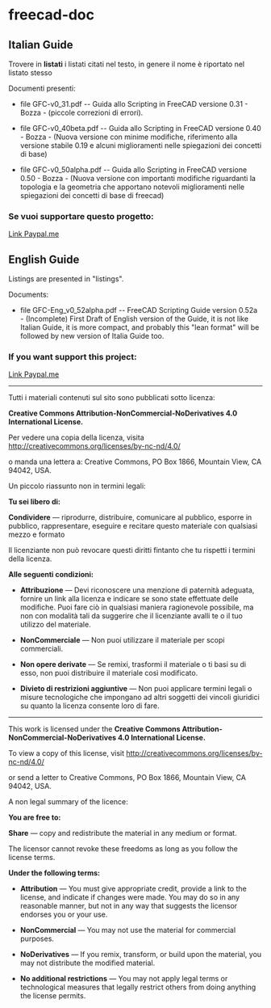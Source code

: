 # freecad-doc

## Italian Guide

Trovere in **listati** i listati citati nel testo, in genere il nome è riportato nel listato stesso


Documenti presenti:

- file GFC-v0_31.pdf -- Guida allo Scripting in FreeCAD versione 0.31 - Bozza - (piccole correzioni di errori).

- file GFC-v0_40beta.pdf -- Guida allo Scripting in FreeCAD versione 0.40 - Bozza - (Nuova versione con minime modifiche, riferimento alla versione stabile 0.19 e alcuni miglioramenti nelle spiegazioni dei concetti di base)

- file GFC-v0_50alpha.pdf -- Guida allo Scripting in FreeCAD versione 0.50 - Bozza - (Nuova versione con importanti modifiche riguardanti la topologia e la geometria che apportano notevoli miglioramenti nelle spiegazioni dei concetti di base di freecad)  



### Se vuoi supportare questo progetto:

[Link Paypal.me](https://paypal.me/FCSguidait?locale.x=it_IT)


## English Guide

Listings are presented in "listings".


Documents:

- file GFC-Eng_v0_52alpha.pdf -- FreeCAD Scripting Guide version 0.52a - (Incomplete) First Draft of English version of the Guide, it is not like Italian Guide, it is more compact, and probably this "lean format" will be followed by new version of Italia Guide too.


### If you want support this project:

[Link Paypal.me](https://paypal.me/FCSguidait?locale.x=it_IT)



***

Tutti i materiali contenuti sul sito sono pubblicati sotto licenza:

**Creative Commons Attribution-NonCommercial-NoDerivatives 4.0 International License.**

Per vedere una copia della licenza, visita http://creativecommons.org/licenses/by-nc-nd/4.0/

o manda una lettera a: Creative Commons, PO Box 1866, Mountain View, CA 94042, USA.

Un piccolo riassunto non in termini legali:


**Tu sei libero di:**

**Condividere** — riprodurre, distribuire, comunicare al pubblico, esporre in pubblico, rappresentare, eseguire e recitare questo materiale con qualsiasi mezzo e formato

Il licenziante non può revocare questi diritti fintanto che tu rispetti i termini della licenza.

**Alle seguenti condizioni:**

- **Attribuzione** — Devi riconoscere una menzione di paternità adeguata, fornire un link alla licenza e indicare se sono state effettuate delle modifiche. Puoi fare ciò in qualsiasi maniera ragionevole possibile, ma non con modalità tali da suggerire che il licenziante avalli te o il tuo utilizzo del materiale.

- **NonCommerciale** — Non puoi utilizzare il materiale per scopi commerciali.

- **Non opere derivate** — Se remixi, trasformi il materiale o ti basi su di esso, non puoi distribuire il materiale così modificato.

- **Divieto di restrizioni aggiuntive** — Non puoi applicare termini legali o misure tecnologiche che impongano ad altri soggetti dei vincoli giuridici su quanto la licenza consente loro di fare.
    




***

This work is licensed under the **Creative Commons Attribution-NonCommercial-NoDerivatives 4.0 International License.**

To view a copy of this license, visit http://creativecommons.org/licenses/by-nc-nd/4.0/

or send a letter to Creative Commons, PO Box 1866, Mountain View, CA 94042, USA.

A non legal summary of the licence:


**You are free to:**

**Share** — copy and redistribute the material in any medium or format.

The licensor cannot revoke these freedoms as long as you follow the license terms.

**Under the following terms:**

- **Attribution** — You must give appropriate credit, provide a link to the license, and indicate if changes were made. You may do so in any reasonable manner, but not in any way that suggests the licensor endorses you or your use.

- **NonCommercial** — You may not use the material for commercial purposes.

- **NoDerivatives** — If you remix, transform, or build upon the material, you may not distribute the modified material.

- **No additional restrictions** — You may not apply legal terms or technological measures that legally restrict others from doing anything the license permits.


